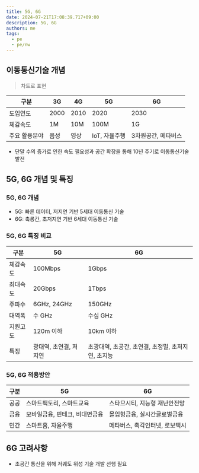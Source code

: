 ```yaml
---
title: 5G, 6G
date: 2024-07-21T17:08:39.717+09:00
description: 5G, 6G
authors: me
tags: 
  - pe
  - pe/nw
---
```


## 이동통신기술 개념

> 차트로 표현

| 구분 | 3G | 4G | 5G | 6G |
| --- | --- | --- | --- | --- |
| 도입연도 | 2000 | 2010 | 2020 | 2030 |
| 체감속도 | 1M | 10M | 100M | 1G |
| 주요 활용분야 | 음성 | 영상 | IoT, 자율주행 | 3차원공간, 메타버스 |

- 단말 수의 증가로 인한 속도 필요성과 공간 확장을 통해 10년 주기로 이동통신기술 발전

## 5G, 6G 개념 및 특징

### 5G, 6G 개념

- 5G: 빠른 데이터, 저지연 기반 5세대 이동통신 기술
- 6G: 촉롱간, 초저지연 기반 6세대 이동통신 기술

### 5G, 6G 특징 비교

| 구분 | 5G | 6G |
| --- | --- | --- |
| 체감속도 | 100Mbps | 1Gbps |
| 최대속도 | 20Gbps | 1Tbps |
| 주파수 | 6GHz, 24GHz | 150GHz |
| 대역폭 | 수 GHz | 수십 GHz |
| 지원고도 | 120m 이하 | 10km 이하 |
| 특징 | 광대역, 초연결, 저지연 | 초광대역, 초공간, 초연결, 초정밀, 초저지연, 초지능 |

### 5G, 6G 적용방안

| 구분 | 5G | 6G |
| --- | --- | --- |
| 공공 | 스마트팩토리, 스마트교육 | 스타므시티, 지능형 재난안전망 |
| 금융 | 모바일금융, 핀테크, 비대면금융 | 몰입형금융, 실시간글로벌금융 |
| 민간 | 스마트홈, 자율주행 | 메타버스, 촉각인터넷, 로보택시 |

## 6G 고려사항

- 초공간 통신을 위해 저궤도 위성 기술 개발 선행 필요
